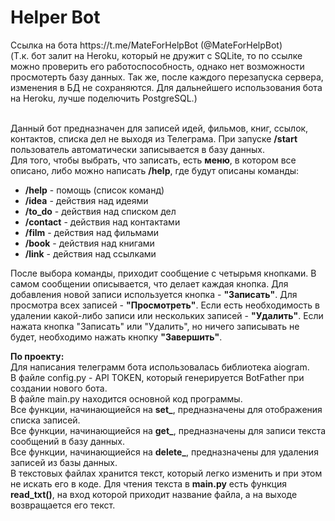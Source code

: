 <h1> <b>Helper Bot</b> </h1>
Ссылка на бота https://t.me/MateForHelpBot (@MateForHelpBot)<BR>
(Т.к. бот залит на Heroku, который не дружит с SQLite, то по ссылке можно проверить его работоспособность, однако нет возможности просмотерть базу данных.
Так же, после каждого перезапуска сервера, изменения в БД не сохраняются. Для дальнейшего использования бота на Heroku, лучше поделючить PostgreSQL.)<BR><BR>

Данный бот предназначен для записей идей, фильмов, книг, ссылок, контактов, списка дел не выходя из Телеграма. При запуске <b>/start</b> пользователь автоматически записывается в базу данных.<BR>
Для того, чтобы выбрать, что записать, есть <b>меню</b>, в котором все описано, либо можно написать <b>/help</b>, где будут описаны команды:<BR>
<ul>
  <li><b>/help</b> - помощь (список команд)</li>
  <li><b>/idea</b> - действия над идеями</li>
  <li><b>/to_do</b> - действия над списком дел</li>
  <li><b>/contact</b> - действия над контактами</li>
  <li><b>/film</b> - действия над фильмами</li>
  <li><b>/book</b> - действия над книгами</li>
  <li><b>/link</b> - действия над ссылками</li>
 </ul>

После выбора команды, приходит сообщение с четырьмя кнопками. В самом сообщении описывается, что делает каждая кнопка. Для добавления новой записи используется кнопка - <b>"Записать"</b>. Для просмотра всех записей - <b>"Просмотреть"</b>. Если есть необходимость в удалении какой-либо записи или нескольких записей - <b>"Удалить"</b>. Если нажата кнопка "Записать" или "Удалить", но ничего записывать не будет, необходимо нажать кнопку <b>"Завершить"</b>.

<b>По проекту:</b><BR>
Для написания телеграмм бота использовалась библиотека aiogram.<BR>
В файле config.py - API TOKEN, который генерируется BotFather при создании нового бота.<BR>
В файле main.py находится основной код программы.<BR>
Все функции, начинающиейся на <b>set_</b>, предназначены для отображения списка записей.<BR>
Все функции, начинающиейся на <b>get_</b>, предназначены для записи текста сообщений в базу данных.<BR>
Все функции, начинающиейся на <b>delete_</b>, предназначены для удаления записей из базы данных.<BR>
В текстовых файлах хранится текст, который легко изменить и при этом не искать его в коде. Для чтения текста в <b>main.py</b> есть функция <b>read_txt()</b>, на вход которой приходит название файла, а на выходе возвращается его текст.
